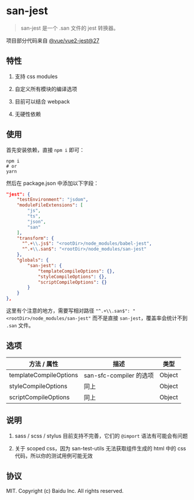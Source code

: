 # san-jest

> san-jest 是一个 .san 文件的 jest 转换器。

项目部分代码来自 [@vue/vue2-jest@27](https://github.com/vuejs/vue-jest)

## 特性

1. 支持 css modules

2. 自定义所有模块的编译选项

3. 目前可以结合 webpack

4. 无硬性依赖

## 使用

首先安装依赖，直接 `npm i` 即可：

```shell
npm i
# or
yarn
```

然后在 package.json 中添加以下字段：

```json
"jest": {
    "testEnvironment": "jsdom",
    "moduleFileExtensions": [
        "js",
        "ts",
        "json",
        "san"
    ],
    "transform": {
      "^.+\\.js$": "<rootDir>/node_modules/babel-jest",
      "^.+\\.san$": "<rootDir>/node_modules/san-jest"
    },
    "globals": {
        "san-jest": {
            "templateCompileOptions": {},
            "styleCompileOptions": {},
            "scriptCompileOptions": {}
        }
    }
},
```

这里有个注意的地方，需要写相对路径 `"^.+\\.san$": "<rootDir>/node_modules/san-jest"` 而不是直接 `san-jest`，覆盖率会统计不到 `.san` 文件。

## 选项

| 方法 / 属性            | 描述                    | 类型   |
| ---------------------- | ----------------------- | ------ |
| templateCompileOptions | san-sfc-compiler 的选项 | Object |
| styleCompileOptions    | 同上                    | Object |
| scriptCompileOptions   | 同上                    | Object |

## 说明

1. sass / scss / stylus 目前支持不完善，它们的 `@import` 语法有可能会有问题

2. 关于 scoped css，因为 san-test-utils 无法获取组件生成的 html 中的 css 代码，所以你的测试用例可能无效

## 协议

MIT. Copyright (c) Baidu Inc. All rights reserved.

